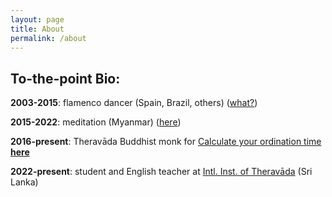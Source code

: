 ```yaml
---
layout: page
title: About
permalink: /about
---
```


## To-the-point Bio:

**2003-2015**: flamenco dancer (Spain, Brazil, others) ([what?](https://www.google.com/search?q=Stefano+Domit+Flamenco))

**2015-2022**: meditation (Myanmar) ([here](https://www.paaukforestmonastery.org/))

**2016-present**: Theravāda Buddhist monk for <span id="timer"></span>
[Calculate your ordination time **here**](/monk-calculators.html)
<script>
  // Set the date you want to count from
  var countDownDate = new Date("2016-10-07").getTime(); // Ordination date

  // Update the timer every second
  setInterval(function() {
    var now = new Date().getTime();
    var elapsed = now - countDownDate;

    // Calculate years, months, and days
    var years = Math.floor(elapsed / (1000 * 60 * 60 * 24 * 365.25));
    var months = Math.floor((elapsed % (1000 * 60 * 60 * 24 * 365.25)) / (1000 * 60 * 60 * 24 * 30.4375));
    var days = Math.floor((elapsed % (1000 * 60 * 60 * 24 * 30.4375)) / (1000 * 60 * 60 * 24));

    // Display the result in the timer div
    document.getElementById("timer").innerHTML = years + "y " + months + "m " + days + "d ";
  }, 1000);
</script>

**2022-present**: student and English teacher at [Intl. Inst. of Theravāda](https://www.theravado.com/) (Sri Lanka)
